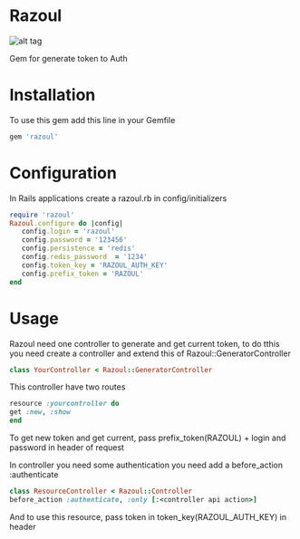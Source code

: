 # Razoul

![alt tag](http://img2.wikia.nocookie.net/__cb20130802163851/disney/images/thumb/5/5c/Razoul_KHX.png/274px-Razoul_KHX.png)


Gem for generate token to Auth

# Installation
To use this gem add this line in your Gemfile
```ruby
gem 'razoul'
```
# Configuration
In Rails applications create a razoul.rb in config/initializers
```ruby
require 'razoul'
Razoul.configure do |config|
   config.login = 'razoul'
   config.password = '123456'
   config.persistence = 'redis'
   config.redis_password  = '1234'
   config.token_key = 'RAZOUL_AUTH_KEY'
   config.prefix_token = 'RAZOUL'
end

```

# Usage

Razoul need one controller to generate and get current token, to do tthis you need create a controller and extend this of Razoul::GeneratorController

```ruby
class YourController < Razoul::GeneratorController

```

This controller have two routes
```ruby
resource :yourcontroller do
get :new, :show
end
```

To get new token and get current, pass prefix_token(RAZOUL) + login and password in header of request

In controller you need some authentication you need add a before_action :authenticate

```ruby
class ResourceController < Razoul::Controller
before_action :authenticate, :only [:<controller api action>]
```

And to use this resource, pass token in token_key(RAZOUL_AUTH_KEY) in header

